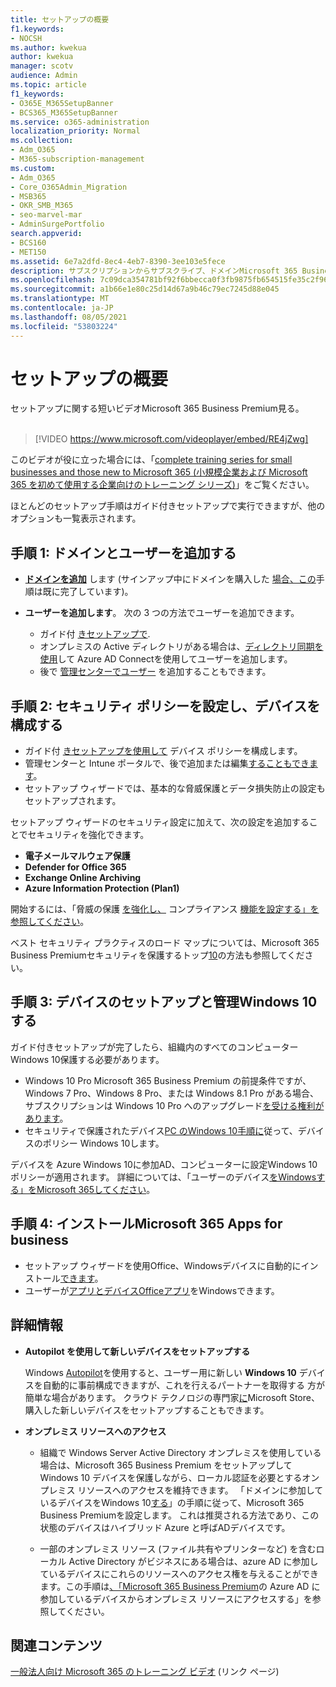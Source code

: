 ```yaml
---
title: セットアップの概要
f1.keywords:
- NOCSH
ms.author: kwekua
author: kwekua
manager: scotv
audience: Admin
ms.topic: article
f1_keywords:
- O365E_M365SetupBanner
- BCS365_M365SetupBanner
ms.service: o365-administration
localization_priority: Normal
ms.collection:
- Adm_O365
- M365-subscription-management
ms.custom:
- Adm_O365
- Core_O365Admin_Migration
- MSB365
- OKR_SMB_M365
- seo-marvel-mar
- AdminSurgePortfolio
search.appverid:
- BCS160
- MET150
ms.assetid: 6e7a2dfd-8ec4-4eb7-8390-3ee103e5fece
description: サブスクリプションからサブスクライブ、ドメインMicrosoft 365 Business Premium追加、セキュリティ ポリシーの設定など、ユーザーの設定手順について説明します。
ms.openlocfilehash: 7c09dca354781bf92f6bbecca0f3fb9875fb654515fe35c2f96cc780a894a764
ms.sourcegitcommit: a1b66e1e80c25d14d67a9b46c79ec7245d88e045
ms.translationtype: MT
ms.contentlocale: ja-JP
ms.lasthandoff: 08/05/2021
ms.locfileid: "53803224"
---
```

# <a name="overview-of-setup"></a>セットアップの概要

セットアップに関する短いビデオMicrosoft 365 Business Premium見る。<br><br>

> [!VIDEO https://www.microsoft.com/videoplayer/embed/RE4jZwg] 

このビデオが役に立った場合には、「[complete training series for small businesses and those new to Microsoft 365 (小規模企業および Microsoft 365 を初めて使用する企業向けのトレーニング シリーズ)](../business-video/index.yml)」をご覧ください。

ほとんどのセットアップ手順はガイド付きセットアップで実行できますが、他のオプションも一覧表示されます。

## <a name="step-1-add-your-domain-and-users"></a>手順 1: ドメインとユーザーを追加する

   - **[ドメインを追加](set-up.md#add-your-domain-to-personalize-sign-in)** します (サインアップ中にドメインを購入した [場合、この](sign-up.md)手順は既に完了しています)。

   - **ユーザーを追加します**。 次の 3 つの方法でユーザーを追加できます。
        - ガイド付 [きセットアップで](set-up.md#add-users-in-the-wizard).
        - オンプレミスの Active ディレクトリがある場合は、[ディレクトリ同期を使用](../enterprise/set-up-directory-synchronization.md)して Azure AD Connectを使用してユーザーを追加します。
        - 後で [管理センターでユーザー](../admin/add-users/add-users.md) を追加することもできます。
## <a name="step-2-set-up-security-policies-and-configure-devices"></a>手順 2: セキュリティ ポリシーを設定し、デバイスを構成する 

  - ガイド付 [きセットアップを使用して](set-up.md#protect-your-organization) デバイス ポリシーを構成します。 
  - 管理センターと Intune ポータルで、後で[](view-policies-and-devices.md)追加または編集[することもできます](/intune/tutorial-walkthrough-intune-portal)。
  - セットアップ ウィザードでは、基本的な脅威保護とデータ損失防止の設定もセットアップされます。
  
  セットアップ ウィザードのセキュリティ設定に加えて、次の設定を追加することでセキュリティを強化できます。

- **電子メールマルウェア保護**
- **Defender for Office 365**
- **Exchange Online Archiving**
- **Azure Information Protection (Plan1)**

開始するには、「脅威の保護 [を強化し、](increase-threat-protection.md) コンプライアンス [機能を設定する」を参照してください](set-up-compliance.md)。

ベスト セキュリティ プラクティスのロード マップについては、Microsoft 365 Business Premiumセキュリティを保護するトップ[10](/office365/admin/security-and-compliance/secure-your-business-data)の方法も参照してください。

## <a name="step-3-set-up-and-manage-windows-10-devices"></a>手順 3: デバイスのセットアップと管理Windows 10する

ガイド付きセットアップが完了したら、組織内のすべてのコンピューター Windows 10保護する必要があります。
  
- Windows 10 Pro Microsoft 365 Business Premium の前提条件[](pre-requisites-for-data-protection.md)ですが、Windows 7 Pro、Windows 8 Pro、または Windows 8.1 Pro がある場合、サブスクリプションは Windows 10 Pro へのアップグレード[を受ける権利があります](./upgrade-to-windows-pro-creators-update.md)。
- セキュリティで保護されたデバイス[PC のWindows 10手順に](secure-win-10-pcs.md)従って、デバイスのポリシー Windows 10します。

デバイスを Azure Windows 10に参加AD、コンピューターに設定Windows 10ポリシーが適用されます。 詳細については、「ユーザーのデバイス[をWindowsする」をMicrosoft 365してください](set-up-windows-devices.md)。

## <a name="step-4-install-microsoft-365-apps-for-business"></a>手順 4: インストールMicrosoft 365 Apps for business
- セットアップ ウィザードを使用Office、Windowsデバイスに自動的にインストール[できます](set-up.md#deploy-office-365-client-apps)。
- ユーザーが[アプリとデバイスOfficeアプリ](/office365/admin/setup/install-applications)をWindowsできます。
     
## <a name="advanced"></a>詳細情報
- **Autopilot を使用して新しいデバイスをセットアップする**
            
     Windows [Autopilot](add-autopilot-devices-and-profile.md)を使用すると、ユーザー用に新しい **Windows 10** デバイスを自動的に事前構成できますが、これを行えるパートナーを取得する [](https://www.microsoft.com/solution-providers/search)方が簡単な場合があります。 クラウド テクノロジの専門家[に](https://go.microsoft.com/fwlink/?linkid=874598)Microsoft Store、購入した新しいデバイスをセットアップすることもできます。

- **オンプレミス リソースへのアクセス**

     - 組織で Windows Server Active Directory オンプレミスを使用している場合は、Microsoft 365 Business Premium をセットアップして Windows 10 デバイスを保護しながら、ローカル認証を必要とするオンプレミス リソースへのアクセスを維持できます。 「ドメインに参加しているデバイスをWindows 10[する](manage-windows-devices.md)」の手順に従って、Microsoft 365 Business Premiumを設定します。 これは推奨される方法であり、この状態のデバイスはハイブリッド Azure と呼ばADデバイスです。

    - 一部のオンプレミス リソース (ファイル共有やプリンターなど) を含むローカル Active Directory がビジネスにある場合は、azure AD に参加しているデバイスにこれらのリソースへのアクセス権を与えることができます。この手順は[、「Microsoft 365 Business Premium](access-resources.md)の Azure AD に参加しているデバイスからオンプレミス リソースにアクセスする」を参照してください。

## <a name="related-content"></a>関連コンテンツ

[一般法人向け Microsoft 365 のトレーニング ビデオ](../business-video/index.yml) (リンク ページ)